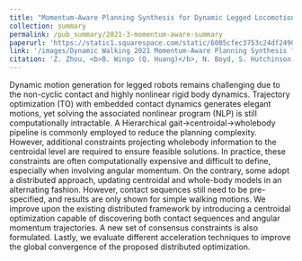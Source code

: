 ```yaml
---
title: "Momentum-Aware Planning Synthesis for Dynamic Legged Locomotion"
collection: summary
permalink: /pub_summary/2021-3-momentum-aware-summary
paperurl: 'https://static1.squarespace.com/static/6005cfec3753c24df2490e0a/t/60e36285b2d10014a2a4dcba/1625514630548/Ziyi+Zhou+-+Zhou_Ziyi_DW2021.pdf'
link: '/images/Dynamic Walking 2021 Momentum-Aware Planning Synthesis for Dynamic Legged Locomotion.pdf'
citation: 'Z. Zhou, <b>B. Wingo (Q. Huang)</b>, N. Boyd, S. Hutchinson, and Y. Zhao, &quot;Momentum-Aware Planning Synthesis for Dynamic Legged Locomotion.&quot; <i>Proceedings of Dynamic Walking</i>, July, 2021.'
---
```


Dynamic motion generation for legged robots remains challenging due to the non-cyclic contact and highly nonlinear rigid body dynamics. Trajectory optimization (TO) with
embedded contact dynamics generates elegant motions, yet
solving the associated nonlinear program (NLP) is still computationally intractable. A Hierarchical gait→centroidal→wholebody pipeline is commonly employed to reduce the planning
complexity. However, additional constraints projecting wholebody information to the centroidal level are required to ensure
feasible solutions. In practice, these constraints are often
computationally expensive and difficult to define, especially
when involving angular momentum. On the contrary, some adopt a distributed approach, updating centroidal and
whole-body models in an alternating fashion. However, contact
sequences still need to be pre-specified, and results are only
shown for simple walking motions. We improve upon the
existing distributed framework by introducing a centroidal
optimization capable of discovering both contact sequences
and angular momentum trajectories. A new set of consensus
constraints is also formulated. Lastly, we evaluate different
acceleration techniques to improve the global convergence of
the proposed distributed optimization.
